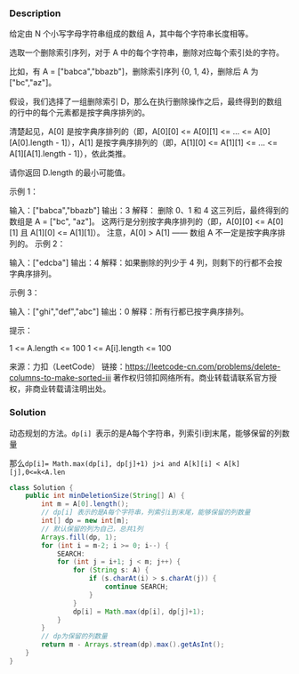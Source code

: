 ### Description

给定由 N 个小写字母字符串组成的数组 A，其中每个字符串长度相等。

选取一个删除索引序列，对于 A 中的每个字符串，删除对应每个索引处的字符。

比如，有 A = ["babca","bbazb"]，删除索引序列 {0, 1, 4}，删除后 A 为["bc","az"]。

假设，我们选择了一组删除索引 D，那么在执行删除操作之后，最终得到的数组的行中的每个元素都是按字典序排列的。

清楚起见，A[0] 是按字典序排列的（即，A[0][0] <= A[0][1] <= ... <= A[0][A[0].length - 1]），A[1] 是按字典序排列的（即，A[1][0] <= A[1][1] <= ... <= A[1][A[1].length - 1]），依此类推。

请你返回 D.length 的最小可能值。

 

示例 1：

输入：["babca","bbazb"]
输出：3
解释：
删除 0、1 和 4 这三列后，最终得到的数组是 A = ["bc", "az"]。
这两行是分别按字典序排列的（即，A[0][0] <= A[0][1] 且 A[1][0] <= A[1][1]）。
注意，A[0] > A[1] —— 数组 A 不一定是按字典序排列的。
示例 2：

输入：["edcba"]
输出：4
解释：如果删除的列少于 4 列，则剩下的行都不会按字典序排列。

示例 3：

输入：["ghi","def","abc"]
输出：0
解释：所有行都已按字典序排列。


提示：

1 <= A.length <= 100
1 <= A[i].length <= 100

来源：力扣（LeetCode）
链接：https://leetcode-cn.com/problems/delete-columns-to-make-sorted-iii
著作权归领扣网络所有。商业转载请联系官方授权，非商业转载请注明出处。

### Solution

动态规划的方法。`dp[i] `表示的是A每个字符串，列索引i到末尾，能够保留的列数量

那么`dp[i]= Math.max(dp[i], dp[j]+1) j>i and A[k][i] < A[k][j],0<=k<A.len`

```java
class Solution {
    public int minDeletionSize(String[] A) {
        int m = A[0].length();
        // dp[i] 表示的是A每个字符串，列索引i到末尾，能够保留的列数量
        int[] dp = new int[m];
        // 默认保留的列为自己，总共1列
        Arrays.fill(dp, 1);
        for (int i = m-2; i >= 0; i--) {
            SEARCH:
            for (int j = i+1; j < m; j++) {
                for (String s: A) {
                    if (s.charAt(i) > s.charAt(j)) {
                        continue SEARCH;
                    }
                }
                dp[i] = Math.max(dp[i], dp[j]+1);
            }
        }
        // dp为保留的列数量
        return m - Arrays.stream(dp).max().getAsInt();
    }
}
```

